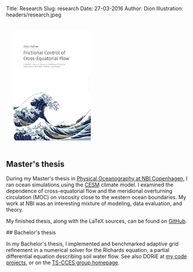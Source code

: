 Title: Research
Slug: research
Date: 27-03-2016
Author: Dion
Illustration: headers/research.jpeg

<div class="clearfix">
<a href="https://github.com/dionhaefner/dionsthesis" target="_blank">
<img class="pull-right" style="padding: 20px;" src="images/msc-thesis-cover.png" alt="My Master's thesis" height="300">
</a>

<h2> Master's thesis </h2>

During my Master's thesis in <a href="http://climate-geophysics.nbi.ku.dk/research/oceanography/">Physical Oceanography at NBI Copenhagen</a>, I ran ocean simulations using the <a href="http://www2.cesm.ucar.edu/">CESM</a> climate model. I examined the dependence of cross-equatorial flow and the meridional overturning circulation (MOC) on viscosity close to the western ocean boundaries. My work at NBI was an interesting mixture of modeling, data evaluation, and theory.

My finished thesis, along with the LaTeX sources, can be found on <a href="https://github.com/dionhaefner/dionsthesis">GitHub</a>.
</div>
## Bachelor's thesis

In my Bachelor's thesis, I implemented and benchmarked adaptive grid refinement in a numerical solver for the Richards equation, a partial differential equation describing soil water flow. See also DORiE at [my code projects](#code-projects-content), or on the [TS-CCES group homepage](http://ts.iup.uni-heidelberg.de/research/terrestrial-systems/dorie/).
